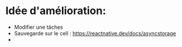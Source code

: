# Idée d'amélioration:
 
 - Modifier une tâches
 - Sauvegarde sur le cell : https://reactnative.dev/docs/asyncstorage
 - 
